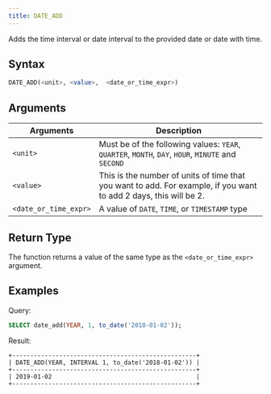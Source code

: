 ```yaml
---
title: DATE_ADD
---
```


Adds the time interval or date interval to the provided date or date with time.

## Syntax

```sql
DATE_ADD(<unit>, <value>,  <date_or_time_expr>)
```
## Arguments

| Arguments             | Description                                                                                                       |
|-----------------------|-------------------------------------------------------------------------------------------------------------------|
| `<unit>`              | Must be of the following values: `YEAR`, `QUARTER`, `MONTH`, `DAY`, `HOUR`, `MINUTE` and `SECOND`                 |
| `<value>`             | This is the number of units of time that you want to add. For example, if you want to add 2 days, this will be 2. |
| `<date_or_time_expr>` | A value of `DATE`, `TIME`, or `TIMESTAMP` type                                                                    |

## Return Type

The function returns a value of the same type as the `<date_or_time_expr>` argument.

## Examples

Query:
```sql
SELECT date_add(YEAR, 1, to_date('2018-01-02'));
```

Result:
```
+---------------------------------------------------+
| DATE_ADD(YEAR, INTERVAL 1, to_date('2018-01-02')) |
+---------------------------------------------------+
| 2019-01-02                                        |
+---------------------------------------------------+
```
